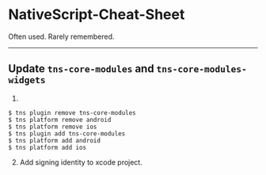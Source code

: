 # NativeScript-Cheat-Sheet
Often used. Rarely remembered.

---

## Update `tns-core-modules` and `tns-core-modules-widgets`

1. 
```
$ tns plugin remove tns-core-modules
$ tns platform remove android
$ tns platform remove ios
$ tns plugin add tns-core-modules
$ tns platform add android
$ tns platform add ios
```

2. Add signing identity to xcode project.
